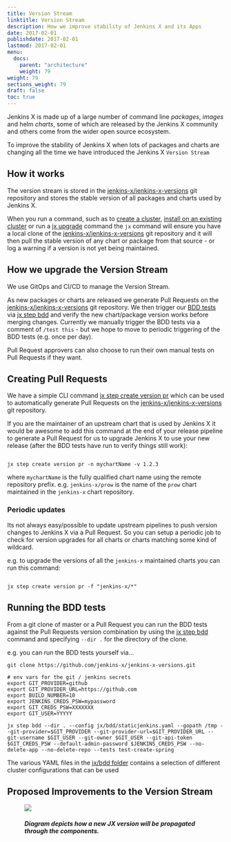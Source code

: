 ```yaml
---
title: Version Stream
linktitle: Version Stream
description: How we improve stability of Jenkins X and its Apps
date: 2017-02-01
publishdate: 2017-02-01
lastmod: 2017-02-01
menu:
  docs:
    parent: "architecture"
    weight: 79
weight: 79
sections_weight: 79
draft: false
toc: true
---
```


Jenkins X is made up of a large number of command line _packages_, _images_ and helm _charts_, some of which are released by the Jenkins X community and others come from the wider open source ecosystem.

To improve the stability of Jenkins X when lots of packages and charts are changing all the time we have introduced the Jenkins X `Version Stream`


## How it works

The version stream is stored in the [jenkins-x/jenkins-x-versions](https://github.com/jenkins-x/jenkins-x-versions) git repository and stores the stable version of all packages and charts used by Jenkins X.

When you run a command, such as to [create a cluster](/getting-started/create-cluster/), [install on an existing cluster](/getting-started/install-on-cluster/) or run a [jx upgrade](/commands/jx_upgrade/) command the `jx` command will ensure you have a local clone of the  [jenkins-x/jenkins-x-versions](https://github.com/jenkins-x/jenkins-x-versions) git repository and it will then pull the stable version of any chart or package from that source - or log a warning if a version is not yet being maintained.

## How we upgrade the Version Stream

We use GitOps and CI/CD to manage the Version Stream.

As new packages or charts are released we generate Pull Requests on the [jenkins-x/jenkins-x-versions](https://github.com/jenkins-x/jenkins-x-versions) git repository. We then trigger our [BDD tests](https://github.com/jenkins-x/bdd-jx) via [jx step bdd](/commands/jx_step_bdd/) and verify the new chart/package version works before merging changes. Currently we manually trigger the BDD tests via a comment of `/test this` - but we hope to move to periodic triggering of the BDD tests (e.g. once per day). 

Pull Request approvers can also choose to run their own manual tests on Pull Requests if they want. 

## Creating Pull Requests

We have a simple CLI command [jx step create version pr](/commands/jx_step_create_version/) which can be used to automatically generate Pull Requests on the [jenkins-x/jenkins-x-versions](https://github.com/jenkins-x/jenkins-x-versions) git repository.

If you are the maintainer of an upstream chart that is used by Jenkins X it would be awesome to add this command at the end of your release pipeline to generate a Pull Request for us to upgrade Jenkins X to use your new release (after the BDD tests have run to verify things still work):

```shell 

jx step create version pr -n mychartName -v 1.2.3
```

where `mychartName` is the fully qualified chart name using the remote repository prefix. e.g. `jenkins-x/prow` is the name of the `prow` chart maintained in the `jenkins-x` chart repository.

### Periodic updates

Its not always easy/possible to update upstream pipelines to push version changes to Jenkins X via a Pull Request. So you can setup a periodic job to check for version upgrades for all charts or charts matching some kind of wildcard.

e.g. to upgrade the versions of all the `jenkins-x` maintained charts you can run this command:


```shell 

jx step create version pr -f "jenkins-x/*"
```

## Running the BDD tests

From a git clone of master or a Pull Request you can run the BDD tests against the Pull Requests version combination by using the [jx step bdd](/commands/jx_step_bdd/) command and specifying `--dir .` for the directory of the clone.

e.g. you can run the BDD tests yourself via...

```shell 
git clone https://github.com/jenkins-x/jenkins-x-versions.git

# env vars for the git / jenkins secrets
export GIT_PROVIDER=github
export GIT_PROVIDER_URL=https://github.com
export BUILD_NUMBER=10
export JENKINS_CREDS_PSW=mypassword
export GIT_CREDS_PSW=XXXXXXX
export GIT_USER=YYYYY

jx step bdd --dir . --config jx/bdd/staticjenkins.yaml --gopath /tmp --git-provider=$GIT_PROVIDER --git-provider-url=$GIT_PROVIDER_URL --git-username $GIT_USER --git-owner $GIT_USER --git-api-token $GIT_CREDS_PSW --default-admin-password $JENKINS_CREDS_PSW --no-delete-app --no-delete-repo --tests test-create-spring
```

The various YAML files in the [jx/bdd folder](https://github.com/jenkins-x/jenkins-x-versions/tree/master/jx/bdd) contains a selection of different cluster configurations that can be used

## Proposed Improvements to the Version Stream

<figure>
<img src="/images/ProposedJXVersionStream.png"/>
<figcaption>
<h5>Diagram depicts how a new JX version will be propagated through the components.</h5>
</figcaption>
</figure>
